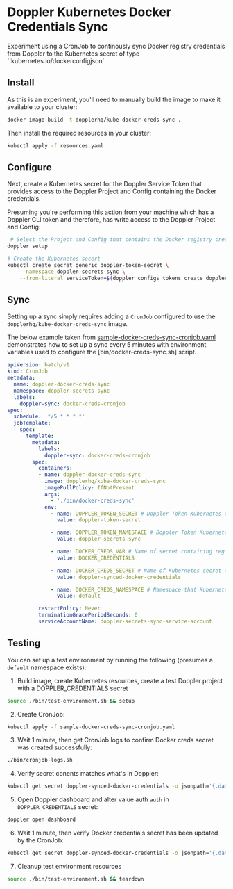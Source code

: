 # Doppler Kubernetes Docker Credentials Sync

Experiment using a CronJob to continously sync Docker registry credentials from Doppler to the Kubernetes secret of type ``kubernetes.io/dockerconfigjson`.

## Install

As this is an experiment, you'll need to manually build the image to make it available to your cluster:

```sh
docker image build -t dopplerhq/kube-docker-creds-sync .
```

Then install the required resources in your cluster:

```sh
kubectl apply -f resources.yaml
```

## Configure

Next, create a Kubernetes secret for the Doppler Service Token that provides access to the Doppler Project and Config containing the Docker credentials.

Presuming you're performing this action from your machine which has a Doppler CLI token and therefore, has write access to the Doppler Project and Config:

```sh
 # Select the Project and Config that contains the Docker registry credentials
doppler setup

# Create the Kubernetes secert
kubectl create secret generic doppler-token-secret \
    --namespace doppler-secrets-sync \
    --from-literal serviceToken=$(doppler configs tokens create doppler-secrets-sync --plain)
```

## Sync

Setting up a sync simply requires adding a `CronJob` configured to use the `dopplerhq/kube-docker-creds-sync` image.

The below example taken from [sample-docker-creds-sync-cronjob.yaml](sample-docker-creds-sync-cronjob.yaml) demonstrates how to set up a sync every 5 minutes with environment variables used to configure the [bin/docker-creds-sync.sh] script.

```yaml
apiVersion: batch/v1
kind: CronJob
metadata:
  name: doppler-docker-creds-sync
  namespace: doppler-secrets-sync
  labels:
    doppler-sync: docker-creds-cronjob
spec:
  schedule: '*/5 * * * *'
  jobTemplate:
    spec:
      template:
        metadata:
          labels:
            doppler-sync: docker-creds-cronjob
        spec:
          containers:
          - name: doppler-docker-creds-sync            
            image: dopplerhq/kube-docker-creds-sync
            imagePullPolicy: IfNotPresent
            args:
              - './bin/docker-creds-sync'
            env:
              - name: DOPPLER_TOKEN_SECRET # Doppler Token Kubernetes secret ('.serviceToken')
                value: doppler-token-secret

              - name: DOPPLER_TOKEN_NAMESPACE # Doppler Token Kubernetes secret namespace
                value: doppler-secrets-sync

              - name: DOCKER_CREDS_VAR # Name of secret containing registry credentials in Doppler
                value: DOCKER_CREDENTIALS

              - name: DOCKER_CREDS_SECRET # Name of Kubernetes secret to create
                value: doppler-synced-docker-credentials

              - name: DOCKER_CREDS_NAMESPACE # Namespace that Kubernetes secret will be created in
                value: default

          restartPolicy: Never
          terminationGracePeriodSeconds: 0
          serviceAccountName: doppler-secrets-sync-service-account
```

## Testing

You can set up a test environment by running the following (presumes a `default` namespace exists):

1. Build image, create Kubernetes resources, create a test Doppler project with a DOPPLER_CREDENTIALS secret

```sh
source ./bin/test-environment.sh && setup
```

2. Create CronJob:

```sh
kubectl apply -f sample-docker-creds-sync-cronjob.yaml
```

3. Wait 1 minute, then get CronJob logs to confirm Docker creds secret was created successfully:

```sh
./bin/cronjob-logs.sh
```

4. Verify secret conents matches what's in Doppler:

```sh
kubectl get secret doppler-synced-docker-credentials -o jsonpath='{.data.\.dockerconfigjson}' | base64 -d
```

5. Open Doppler dashboard and alter value auth `auth` in `DOPPLER_CREDENTIALS` secret:

```sh
doppler open dashboard
```

6. Wait 1 minute, then verify Docker credentials secret has been updated by the CronJob:

```sh
kubectl get secret doppler-synced-docker-credentials -o jsonpath='{.data.\.dockerconfigjson}' | base64 -d
```

7. Cleanup test environment resources

```sh
source ./bin/test-environment.sh && teardown
```
